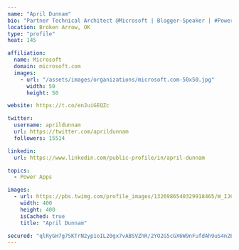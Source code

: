 ```yaml
---
name: "April Dunnam"
bio: "Partner Technical Architect @Microsoft | Blogger-Speaker | #PowerApps, #PowerAutomate, #Office365, #SharePoint | #WIT | #Karaoke Queen"
location: Broken Arrow, OK
type: "profile"
heat: 145

affiliation:
  name: Microsoft
  domain: microsoft.com
  images:
    - url: "/assets/images/organizations/microsoft.com-50x50.jpg"
      width: 50
      height: 50

website: https://t.co/enJuiGEQZc

twitter:
  username: aprildunnam
  url: https://twitter.com/aprildunnam
  followers: 15514

linkedin:
  url: https://www.linkedin.com/public-profile/in/april-dunnam

topics:
  - Power Apps

images:
  - url: https://pbs.twimg.com/profile_images/1326986540329918465/W_IJ6Ih2_400x400.jpg
    width: 400
    height: 400
    isCached: true
    title: "April Dunnam"

secured: "qlRyGH7g7SKTrN2yp1oIL20gx7vABSVZhR/2YO2G5cGX6W9nFufdAh9uS4n2B0W4I5y/CPHMOHwUAlu4qAg0aAb4z7n+oqMhPTI/Xq+ngPz1xtf7QyEkkAGepGXdh8lv+dRQiYUa+W2c9dTpAfDxKHKBNIY/d8TGZlxvk5qFuIq+7z6xqrmjrfi8xc4P2cCCug8iNo5VAdCcwPIiXhUvmVviUVB6TAB746nkmxzgy6G1ENas7lLSnHf2degyE4wfVmu7j3aquG0LE76DIlnhnoE5akeRBsyzdtvT82p4g3qUrmhuPhtULtMBPtG1Xgl/yQa0yx7EW2f8HLWYhw6nRZ+TXCLAEze5nR2zHp+NVexyAftS4M0qu9yzgc4UNpwx4sr3L6kPqmPZICyWRWQe3aBNW1/xvdjs9slUFdq6tvM=;YMf++iCtfs4B6g38gvwZTg=="
---
```


